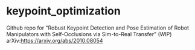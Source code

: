 # keypoint_optimization

Github repo for "Robust Keypoint Detection and Pose Estimation of Robot Manipulators with Self-Occlusions via Sim-to-Real Transfer" (WIP)
arXiv:https://arxiv.org/abs/2010.08054
